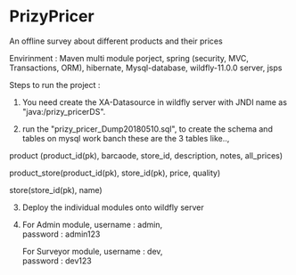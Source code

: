 # PrizyPricer



An offline survey about different products and their prices

Envirinment : 
Maven multi module porject, spring (security, MVC, Transactions, ORM), hibernate, Mysql-database, wildfly-11.0.0 server, jsps

Steps to run the project : 

1. You need create the XA-Datasource in wildfly server with JNDI name as "java:/prizy_pricerDS".

2. run the "prizy_pricer_Dump20180510.sql", to create the schema and tables on mysql work banch
  these are the 3 tables like..,
  
  product (product_id(pk), barcaode, store_id, description, notes, all_prices)
  
  product_store(product_id(pk), store_id(pk), price, quality)
  
  store(store_id(pk), name)

3. Deploy the individual modules onto wildfly server 

4. For Admin module, username : admin,  
                     password : admin123
                     
   For Surveyor module, username : dev,  
                        password : dev123

